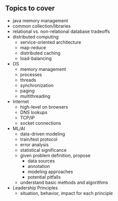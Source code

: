 ## Topics to cover
- java memory management
- common collection/libraries
- relational vs. non-relational database tradeoffs
- distributed computing
  - service-oriented architecture
  - map-reduce
  - distributed caching 
  - load-balancing
- OS
  - memory management
  - processes
  - threads
  - synchronization
  - paging
  - multithreading
- Internet
  - high-level on browsers
  - DNS lookups
  - TCP/IP
  - socket connections
- ML/AI
  - data-driven modeling
  - train/test protocol
  - error analysis
  - statistical significance
  - given problem definition, propose
    - data sources
    - annotation
    - modeling approaches
    - potential pitfalls
  - understand basic methods and algorithms
- Leadership Principles
  - situation, behavior, impact for each principle

